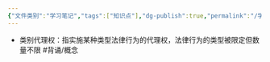 ```yaml
---
{"文件类别":"学习笔记","tags":["知识点"],"dg-publish":true,"permalink":"/学习笔记studyup/知识点cheese/类别代理权/","dgPassFrontmatter":true,"noteIcon":"","created":"2024-08-01T09:50:24.315+08:00","updated":"2024-09-11T12:11:00.149+08:00"}
---
```


- 类别代理权：指实施某种类型法律行为的代理权，法律行为的类型被限定但数量不限 #背诵/概念 